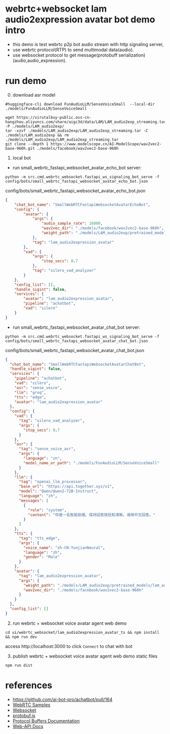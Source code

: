 # webrtc+websocket lam audio2expression avatar bot demo intro
- this demo is test webrtc p2p bot audio stream with http signaling server, 
- use webrtc protocol(RTP) to send multimodal data(audio).
- use websocket protocol to get message(protobuff serialization) (audio,audio_expression).

# run demo
0. download asr model
```shell
#huggingface-cli download FunAudioLLM/SenseVoiceSmall  --local-dir ./models/FunAudioLLM/SenseVoiceSmall 

wget https://virutalbuy-public.oss-cn-hangzhou.aliyuncs.com/share/aigc3d/data/LAM/LAM_audio2exp_streaming.tar -P ./models/LAM_audio2exp/
tar -xzvf ./models/LAM_audio2exp/LAM_audio2exp_streaming.tar -C ./models/LAM_audio2exp && rm ./models/LAM_audio2exp/LAM_audio2exp_streaming.tar
git clone --depth 1 https://www.modelscope.cn/AI-ModelScope/wav2vec2-base-960h.git ./models/facebook/wav2vec2-base-960h

```
1. local bot
- run small_webrtc_fastapi_websocket_avatar_echo_bot server:
```shell
python -m src.cmd.webrtc_websocket.fastapi_ws_signaling_bot_serve -f config/bots/small_webrtc_fastapi_websocket_avatar_echo_bot.json
```
config/bots/small_webrtc_fastapi_websocket_avatar_echo_bot.json
```json
{
    "chat_bot_name": "SmallWebRTCFastapiWebsocketAvatarEchoBot",
    "config": {
        "avatar": {
            "args": {
                "audio_sample_rate": 16000,
                "wav2vec_dir": "./models/facebook/wav2vec2-base-960h",
                "weight_path": "./models/LAM_audio2exp/pretrained_models/lam_audio2exp_streaming.tar"
            },
            "tag": "lam_audio2expression_avatar"
        },
        "vad": {
            "args": {
                "stop_secs": 0.7
            },
            "tag": "silero_vad_analyzer"
        }
    },
    "config_list": [],
    "handle_sigint": false,
    "services": {
        "avatar": "lam_audio2expression_avatar",
        "pipeline": "achatbot",
        "vad": "silero"
    }
}
```
- run small_webrtc_fastapi_websocket_avatar_chat_bot server:
```shell
python -m src.cmd.webrtc_websocket.fastapi_ws_signaling_bot_serve -f config/bots/small_webrtc_fastapi_websocket_avatar_chat_bot.json
```
config/bots/small_webrtc_fastapi_websocket_avatar_chat_bot.json
```json
{
  "chat_bot_name": "SmallWebRTCFastapiWebsocketAvatarChatBot",
  "handle_sigint": false,
  "services": {
    "pipeline": "achatbot",
    "vad": "silero",
    "asr": "sense_voice",
    "llm": "groq",
    "tts": "edge",
    "avatar": "lam_audio2expression_avatar"
  },
  "config": {
    "vad": {
      "tag": "silero_vad_analyzer",
      "args": {
        "stop_secs": 0.7
      }
    },
    "asr": {
      "tag": "sense_voice_asr",
      "args": {
        "language": "zn",
        "model_name_or_path": "./models/FunAudioLLM/SenseVoiceSmall"
      }
    },
    "llm": {
      "tag": "openai_llm_processor",
      "base_url": "https://api.together.xyz/v1",
      "model": "Qwen/Qwen2-72B-Instruct",
      "language": "zh",
      "messages": [
        {
          "role": "system",
          "content": "你是一名智能助理。保持回答简短和清晰。请用中文回答。"
        }
      ]
    },
    "tts": {
      "tag": "tts_edge",
      "args": {
        "voice_name": "zh-CN-YunjianNeural",
        "language": "zh",
        "gender": "Male"
      }
    },
    "avatar": {
      "tag": "lam_audio2expression_avatar",
      "args": {
        "weight_path": "./models/LAM_audio2exp/pretrained_models/lam_audio2exp_streaming.tar",
        "wav2vec_dir": "./models/facebook/wav2vec2-base-960h"
      }
    }
  },
  "config_list": []
}
```

2. run webrtc + websocket voice avatar agent web demo
```shell
cd ui/webrtc_websocket/lam_audio2expression_avatar_ts && npm install && npm run dev
```
access http://localhost:3000 to click `Connect` to chat with bot

3. publish webrtc + websocket voice avatar agent web demo static files
```shell
npm run dist
```


# references
- https://github.com/ai-bot-pro/achatbot/pull/164
- [WebRTC Samples](https://webrtc.github.io/samples)
- [Websocket](https://en.wikipedia.org/wiki/WebSocket)
- [protobuf.js](https://github.com/protobufjs/protobuf.js)
- [Protocol Buffers Documentation](https://protobuf.dev/overview/)
- [Web-API Docs](https://developer.mozilla.org/en-US/docs/Web/API)